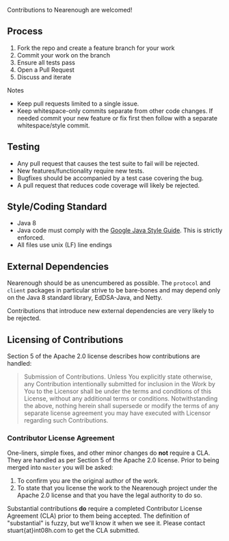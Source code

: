 Contributions to Nearenough are welcomed!

## Process

1. Fork the repo and create a feature branch for your work
2. Commit your work on the branch
3. Ensure all tests pass
4. Open a Pull Request
5. Discuss and iterate

Notes
* Keep pull requests limited to a single issue.
* Keep whitespace-only commits separate from other code changes. If needed commit your new feature
  or fix first then follow with a separate whitespace/style commit.

## Testing

* Any pull request that causes the test suite to fail will be rejected.
* New features/functionality require new tests. 
* Bugfixes should be accompanied by a test case covering the bug.
* A pull request that reduces code coverage will likely be rejected.

## Style/Coding Standard

* Java 8 
* Java code must comply with the
  [Google Java Style Guide](https://google.github.io/styleguide/javaguide.html). This is strictly
  enforced.
* All files use unix (LF) line endings

## External Dependencies

Nearenough should be as unencumbered as possible. The `protocol` and `client` packages in particular
strive to be bare-bones and may depend only on the Java 8 standard library, EdDSA-Java, and Netty.

Contributions that introduce new external dependencies are very likely to be rejected.

## Licensing of Contributions

Section 5 of the Apache 2.0 license describes how contributions are handled:

   > Submission of Contributions. Unless You explicitly state otherwise,
   > any Contribution intentionally submitted for inclusion in the Work
   > by You to the Licensor shall be under the terms and conditions of
   > this License, without any additional terms or conditions.
   > Notwithstanding the above, nothing herein shall supersede or modify
   > the terms of any separate license agreement you may have executed
   > with Licensor regarding such Contributions.
      
### Contributor License Agreement

One-liners, simple fixes, and other minor changes do **not** require a CLA. They are handled as per 
Section 5 of the Apache 2.0 license. Prior to being merged into `master` you will be asked:

  1. To confirm you are the original author of the work.
  2. To state that you license the work to the Nearenough project under the Apache 2.0 license and 
     that you have the legal authority to do so.

Substantial contributions **do** require a completed Contributor License Agreement (CLA) prior to 
them being accepted. The definition of "substantial" is fuzzy, but we'll know it when we see it. 
Please contact stuart{at}int08h.com to get the CLA submitted.



